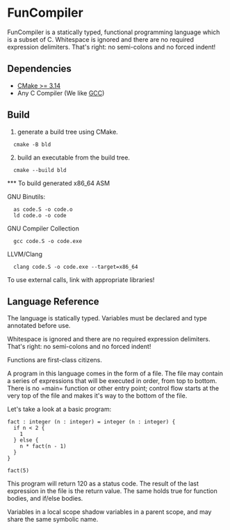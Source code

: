 # FunCompiler

FunCompiler is a statically typed, functional programming language which is a subset of C. Whitespace is ignored and there are no required expression delimiters. That's right: no semi-colons and no forced indent!

## Dependencies

- [CMake >= 3.14](https://cmake.org/)
- Any C Compiler (We like [GCC](https://gcc.gnu.org/))

## Build

1. generate a build tree using CMake.
```shell
  cmake -B bld
```

2. build an executable from the build tree.
```shell
  cmake --build bld
```

*** To build generated x86_64 ASM

GNU Binutils:
```shell
  as code.S -o code.o
  ld code.o -o code
```

GNU Compiler Collection
```shell
  gcc code.S -o code.exe
```

LLVM/Clang
```shell
  clang code.S -o code.exe --target=x86_64
```

To use external calls, link with appropriate libraries!

## Language Reference

The language is statically typed.
Variables must be declared and type annotated before use.

Whitespace is ignored and there are no required expression delimiters.
That's right: no semi-colons and no forced indent!

Functions are first-class citizens.

A program in this language comes in the form of a file. The file may
contain a series of expressions that will be executed in order, from
top to bottom. There is no =main= function or other entry point;
control flow starts at the very top of the file and makes it's way to
the bottom of the file.

Let's take a look at a basic program:
```fun
fact : integer (n : integer) = integer (n : integer) {
  if n < 2 {
    1
  } else {
    n * fact(n - 1)
  }
}

fact(5)
```

This program will return 120 as a status code. The result of the last
expression in the file is the return value. The same holds true for
function bodies, and if/else bodies.

Variables in a local scope shadow variables in a parent scope, and may
share the same symbolic name.
